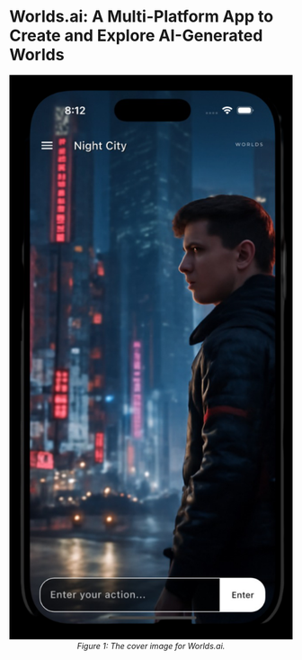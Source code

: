 <h1>Worlds.ai: A Multi-Platform App to Create and Explore AI-Generated Worlds</h1>

<p align="center">
  <img src="./images/worldsAI_cover.png" alt="Local Image" />
  <br />
  <em>Figure 1: The cover image for Worlds.ai.</em>
</p>
